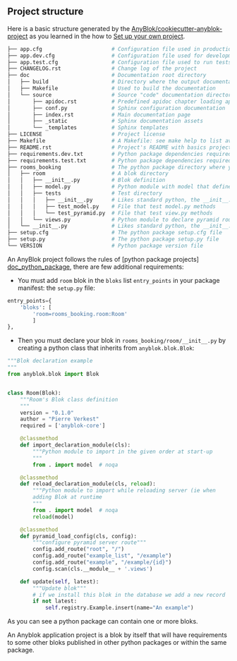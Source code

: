 ## Project structure

Here is a basic structure generated by the
[AnyBlok/cookiecutter-anyblok-project][cookiecutter] as you
learned in the how to [Set up your own project](./02_cookiecutter.md).


```bash
├── app.cfg                      # Configuration file used in production environment
├── app.dev.cfg                  # Configuration file used for development
├── app.test.cfg                 # Configuration file used to run tests
├── CHANGELOG.rst                # Change log of the project
├── doc                          # Documentation root directory
│   ├── build                    # Directory where the output documentation(s) is built
│   ├── Makefile                 # Used to build the documentation
│   └── source                   # Source "code" documentation directory
│       ├── apidoc.rst           # Predefined apidoc chapter loading api blok documentation
│       ├── conf.py              # Sphinx configuration documentation
│       ├── index.rst            # Main documentation page
│       ├── _static              # Sphinx documentation assets
│       └── _templates           # Sphinx templates
├── LICENSE                      # Project license
├── Makefile                     # A Makefile: see make help to list available commands
├── README.rst                   # Project's README with basics project information
├── requirements.dev.txt         # Python package dependencies required for development
├── requirements.test.txt        # Python package dependencies required for running unittest
├── rooms_booking                # The python package directory where you develop your bloks 
│   ├── room                     # A blok directory
│   │   ├── __init__.py          # Blok definition
│   │   ├── model.py             # Python module with model that define an example class
│   │   ├── tests                # Test directory
│   │   │   ├── __init__.py      # Likes standard python, the __init__.py file!
│   │   │   ├── test_model.py    # File that test model.py methods
│   │   │   └── test_pyramid.py  # File that test view.py methods
│   │   └── views.py             # Python module to declare pyramid route components 
│   └── __init__.py              # Likes standard python, the __init__.py file!
├── setup.cfg                    # The python package setup.cfg file
├── setup.py                     # The python package setup.py file
└── VERSION                      # Python package version file
```

An AnyBlok project follows the rules of [python package projects]
[doc_python_package], there are few additional requirements:

* You must add ``room`` blok in the ``bloks`` list 
``entry_points`` in your package manifest: the ``setup.py``
file:

```python
entry_points={
    'bloks': [
        'room=rooms_booking.room:Room'
        ]
},
```

* Then you must declare your blok in ``rooms_booking/room/__init__.py`` by
  creating a python class that inherits from ``anyblok.blok.Blok``:

```python
"""Blok declaration example
"""
from anyblok.blok import Blok


class Room(Blok):
    """Room's Blok class definition
    """
    version = "0.1.0"
    author = "Pierre Verkest"
    required = ['anyblok-core']

    @classmethod
    def import_declaration_module(cls):
        """Python module to import in the given order at start-up
        """
        from . import model  # noqa

    @classmethod
    def reload_declaration_module(cls, reload):
        """Python module to import while reloading server (ie when
        adding Blok at runtime
        """
        from . import model  # noqa
        reload(model)

    @classmethod
    def pyramid_load_config(cls, config):
        """configure pyramid server route"""
        config.add_route("root", "/")
        config.add_route("example_list", "/example")
        config.add_route("example", "/example/{id}")
        config.scan(cls.__module__ + '.views')

    def update(self, latest):
        """Update blok"""
        # if we install this blok in the database we add a new record
        if not latest:
            self.registry.Example.insert(name="An example")
```

As you can see a python package can contain one or more bloks. 

An Anyblok application project is a blok by itself that will have requirements
to some other bloks published in other python packages or within the same
package.


[cookiecutter]: https://github.com/AnyBlok/cookiecutter-anyblok-project
[doc_python_package]: https://python.org/fixme
